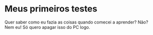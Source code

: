 # Meus primeiros testes
Quer saber como eu fazia as coisas quando comecei a aprender? Não? Nem eu! Só quero apagar isso do PC logo.
